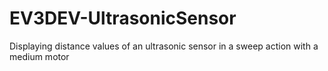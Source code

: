 # EV3DEV-UltrasonicSensor
Displaying distance values of an ultrasonic sensor in a sweep action with a medium motor 
